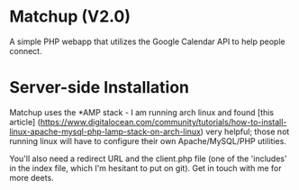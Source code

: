 Matchup (V2.0)
=============

A simple PHP webapp that utilizes the Google Calendar API to help people
connect.

Server-side Installation
========================

Matchup uses the \*AMP stack - I am running arch linux and found 
[this article] (https://www.digitalocean.com/community/tutorials/how-to-install-linux-apache-mysql-php-lamp-stack-on-arch-linux) 
very helpful; those not running linux will have to configure their own
Apache/MySQL/PHP utilities.

You'll also need a redirect URL and the client.php file (one of the 'includes'
in the index file, which I'm hesitant to put on git).  Get in touch with me for
more deets.




